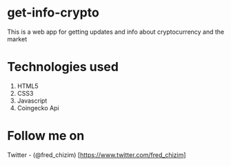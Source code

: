 # get-info-crypto
This is a web app for getting updates and info about cryptocurrency and the market

# Technologies used
1. HTML5
2. CSS3
3. Javascript
4. Coingecko Api

# Follow me on
Twitter - (@fred_chizim) [https://www.twitter.com/fred_chizim]
